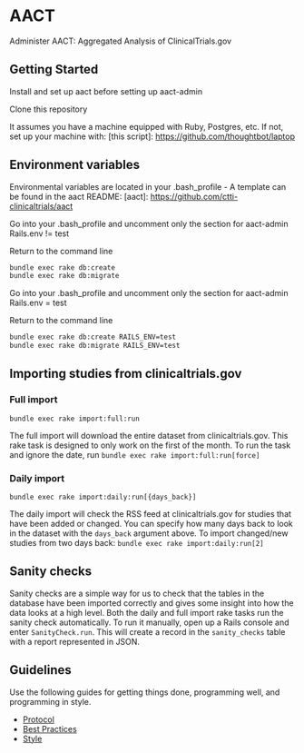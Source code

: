 # AACT
Administer AACT: Aggregated Analysis of ClinicalTrials.gov

## Getting Started

Install and set up aact before setting up aact-admin

Clone this repository

It assumes you have a machine equipped with Ruby, Postgres, etc. If not, set up
your machine with: 
[this script]: https://github.com/thoughtbot/laptop

## Environment variables

Environmental variables are located in your .bash_profile - A template can be found in the aact README:
[aact]: https://github.com/ctti-clinicaltrials/aact

Go into your .bash_profile and uncomment only the section for aact-admin Rails.env != test

Return to the command line

```bash  
bundle exec rake db:create
bundle exec rake db:migrate
```
Go into your .bash_profile and uncomment only the section for aact-admin Rails.env = test

Return to the command line

```bash
bundle exec rake db:create RAILS_ENV=test
bundle exec rake db:migrate RAILS_ENV=test
```

## Importing studies from clinicaltrials.gov

### Full import

`bundle exec rake import:full:run`

The full import will download the entire dataset from clinicaltrials.gov. This rake task is designed to only work on the first of the month. To run the task and ignore the date, run `bundle exec rake import:full:run[force]`

### Daily import

`bundle exec rake import:daily:run[{days_back}]`

The daily import will check the RSS feed at clinicaltrials.gov for studies that have been added or changed. You can specify how many days back to look in the dataset with the `days_back` argument above. To import changed/new studies from two days back: `bundle exec rake import:daily:run[2]`


## Sanity checks

Sanity checks are a simple way for us to check that the tables in the database have been imported correctly and gives some insight into how the data looks at a high level. Both the daily and full import rake tasks run the sanity check automatically. To run it manually, open up a Rails console and enter `SanityCheck.run`. This will create a record in the `sanity_checks` table with a report represented in JSON.

## Guidelines

Use the following guides for getting things done, programming well, and
programming in style.

* [Protocol](http://github.com/thoughtbot/guides/blob/master/protocol)
* [Best Practices](http://github.com/thoughtbot/guides/blob/master/best-practices)
* [Style](http://github.com/thoughtbot/guides/blob/master/style)
